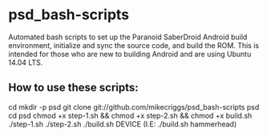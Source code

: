 psd_bash-scripts
================

Automated bash scripts to set up the Paranoid SaberDroid Android build environment, 
initialize and sync the source code, and build the ROM. 
This is intended for those who are new to building Android and are using Ubuntu 14.04 LTS.

How to use these scripts:
-------------------------

  cd
  mkdir -p psd
  git clone git://github.com/mikecriggs/psd_bash-scripts psd
  cd psd
  chmod +x step-1.sh && chmod +x step-2.sh && chmod +x build.sh
  ./step-1.sh
  ./step-2.sh
  ./build.sh DEVICE (I.E: ./build.sh hammerhead)
